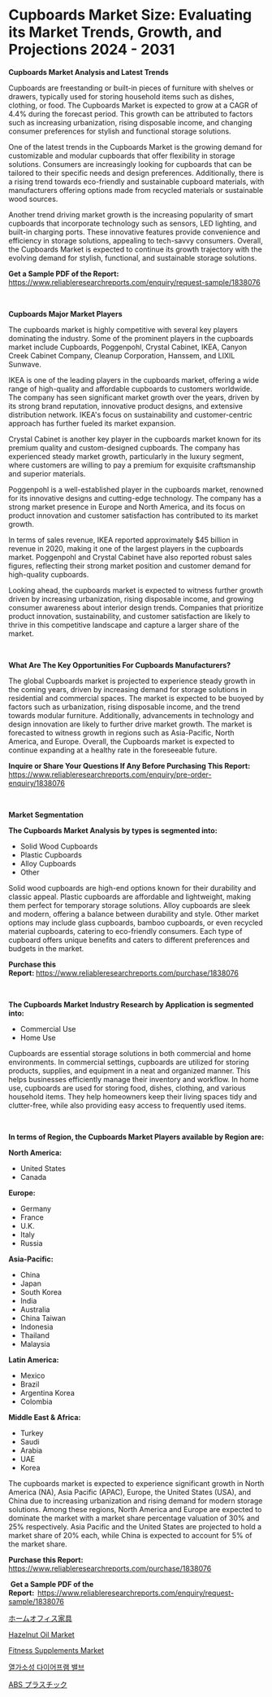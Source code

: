 <p><h1>Cupboards Market Size: Evaluating its Market Trends, Growth, and Projections 2024 - 2031</h1></p><p><strong>Cupboards Market Analysis and Latest Trends</strong></p>
<p><p>Cupboards are freestanding or built-in pieces of furniture with shelves or drawers, typically used for storing household items such as dishes, clothing, or food. The Cupboards Market is expected to grow at a CAGR of 4.4% during the forecast period. This growth can be attributed to factors such as increasing urbanization, rising disposable income, and changing consumer preferences for stylish and functional storage solutions.</p><p>One of the latest trends in the Cupboards Market is the growing demand for customizable and modular cupboards that offer flexibility in storage solutions. Consumers are increasingly looking for cupboards that can be tailored to their specific needs and design preferences. Additionally, there is a rising trend towards eco-friendly and sustainable cupboard materials, with manufacturers offering options made from recycled materials or sustainable wood sources.</p><p>Another trend driving market growth is the increasing popularity of smart cupboards that incorporate technology such as sensors, LED lighting, and built-in charging ports. These innovative features provide convenience and efficiency in storage solutions, appealing to tech-savvy consumers. Overall, the Cupboards Market is expected to continue its growth trajectory with the evolving demand for stylish, functional, and sustainable storage solutions.</p></p>
<p><strong>Get a Sample PDF of the Report:&nbsp;</strong> <a href="https://www.reliableresearchreports.com/enquiry/request-sample/1838076">https://www.reliableresearchreports.com/enquiry/request-sample/1838076</a></p>
<p>&nbsp;</p>
<p><strong>Cupboards Major Market Players</strong></p>
<p><p>The cupboards market is highly competitive with several key players dominating the industry. Some of the prominent players in the cupboards market include Cupboards, Poggenpohl, Crystal Cabinet, IKEA, Canyon Creek Cabinet Company, Cleanup Corporation, Hanssem, and LIXIL Sunwave.</p><p>IKEA is one of the leading players in the cupboards market, offering a wide range of high-quality and affordable cupboards to customers worldwide. The company has seen significant market growth over the years, driven by its strong brand reputation, innovative product designs, and extensive distribution network. IKEA's focus on sustainability and customer-centric approach has further fueled its market expansion.</p><p>Crystal Cabinet is another key player in the cupboards market known for its premium quality and custom-designed cupboards. The company has experienced steady market growth, particularly in the luxury segment, where customers are willing to pay a premium for exquisite craftsmanship and superior materials.</p><p>Poggenpohl is a well-established player in the cupboards market, renowned for its innovative designs and cutting-edge technology. The company has a strong market presence in Europe and North America, and its focus on product innovation and customer satisfaction has contributed to its market growth.</p><p>In terms of sales revenue, IKEA reported approximately $45 billion in revenue in 2020, making it one of the largest players in the cupboards market. Poggenpohl and Crystal Cabinet have also reported robust sales figures, reflecting their strong market position and customer demand for high-quality cupboards.</p><p>Looking ahead, the cupboards market is expected to witness further growth driven by increasing urbanization, rising disposable income, and growing consumer awareness about interior design trends. Companies that prioritize product innovation, sustainability, and customer satisfaction are likely to thrive in this competitive landscape and capture a larger share of the market.</p></p>
<p>&nbsp;</p>
<p><strong>What Are The Key Opportunities For Cupboards Manufacturers?</strong></p>
<p><p>The global Cupboards market is projected to experience steady growth in the coming years, driven by increasing demand for storage solutions in residential and commercial spaces. The market is expected to be buoyed by factors such as urbanization, rising disposable income, and the trend towards modular furniture. Additionally, advancements in technology and design innovation are likely to further drive market growth. The market is forecasted to witness growth in regions such as Asia-Pacific, North America, and Europe. Overall, the Cupboards market is expected to continue expanding at a healthy rate in the foreseeable future.</p></p>
<p><strong>Inquire or Share Your Questions If Any Before Purchasing This Report:</strong> <a href="https://www.reliableresearchreports.com/enquiry/pre-order-enquiry/1838076">https://www.reliableresearchreports.com/enquiry/pre-order-enquiry/1838076</a></p>
<p>&nbsp;</p>
<p><strong>Market Segmentation</strong></p>
<p><strong>The Cupboards Market Analysis by types is segmented into:</strong></p>
<p><ul><li>Solid Wood Cupboards</li><li>Plastic Cupboards</li><li>Alloy Cupboards</li><li>Other</li></ul></p>
<p><p>Solid wood cupboards are high-end options known for their durability and classic appeal. Plastic cupboards are affordable and lightweight, making them perfect for temporary storage solutions. Alloy cupboards are sleek and modern, offering a balance between durability and style. Other market options may include glass cupboards, bamboo cupboards, or even recycled material cupboards, catering to eco-friendly consumers. Each type of cupboard offers unique benefits and caters to different preferences and budgets in the market.</p></p>
<p><strong>Purchase this Report:&nbsp;</strong><a href="https://www.reliableresearchreports.com/purchase/1838076">https://www.reliableresearchreports.com/purchase/1838076</a></p>
<p>&nbsp;</p>
<p><strong>The Cupboards Market Industry Research by Application is segmented into:</strong></p>
<p><ul><li>Commercial Use</li><li>Home Use</li></ul></p>
<p><p>Cupboards are essential storage solutions in both commercial and home environments. In commercial settings, cupboards are utilized for storing products, supplies, and equipment in a neat and organized manner. This helps businesses efficiently manage their inventory and workflow. In home use, cupboards are used for storing food, dishes, clothing, and various household items. They help homeowners keep their living spaces tidy and clutter-free, while also providing easy access to frequently used items.</p></p>
<p>&nbsp;</p>
<p><strong>In terms of Region, the Cupboards Market Players available by Region are:</strong></p>
<p>
    <p> <strong> North America: </strong>
        <ul>
            <li>United States</li>
            <li>Canada</li>
        </ul>
        </p> 
    <p> <strong> Europe: </strong>
        <ul>
            <li>Germany</li>
            <li>France</li>
            <li>U.K.</li>
            <li>Italy</li>
            <li>Russia</li>
        </ul>
        </p> 
    <p> <strong> Asia-Pacific: </strong>
        <ul>
            <li>China</li>
            <li>Japan</li>
            <li>South Korea</li>
            <li>India</li>
            <li>Australia</li>
            <li>China Taiwan</li>
            <li>Indonesia</li>
            <li>Thailand</li>
            <li>Malaysia</li>
        </ul>
        </p> 
    <p> <strong> Latin America: </strong>
        <ul>
            <li>Mexico</li>
            <li>Brazil</li>
            <li>Argentina Korea</li>
            <li>Colombia</li>
        </ul>
        </p> 
    <p> <strong> Middle East & Africa: </strong>
        <ul>
            <li>Turkey</li>
            <li>Saudi</li>
            <li>Arabia</li>
            <li>UAE</li>
            <li>Korea</li>
        </ul>
    </p>
    </p>
<p><p>The cupboards market is expected to experience significant growth in North America (NA), Asia Pacific (APAC), Europe, the United States (USA), and China due to increasing urbanization and rising demand for modern storage solutions. Among these regions, North America and Europe are expected to dominate the market with a market share percentage valuation of 30% and 25% respectively. Asia Pacific and the United States are projected to hold a market share of 20% each, while China is expected to account for 5% of the market share.</p></p>
<p><strong>Purchase this Report: </strong><a href="https://www.reliableresearchreports.com/purchase/1838076">https://www.reliableresearchreports.com/purchase/1838076</a></p>
<p>&nbsp;<strong>Get a Sample PDF of the Report:&nbsp;&nbsp;</strong><a href="https://www.reliableresearchreports.com/enquiry/request-sample/1838076">https://www.reliableresearchreports.com/enquiry/request-sample/1838076</a></p>
<p><strong></strong></p>
<p><p><a href="https://medium.com/@wesleyeilly8796202/%E3%83%9B%E3%83%BC%E3%83%A0%E3%82%AA%E3%83%95%E3%82%A3%E3%82%B9%E5%AE%B6%E5%85%B7%E5%B8%82%E5%A0%B4%E3%81%AE%E3%82%A4%E3%83%B3%E3%82%B5%E3%82%A4%E3%83%88-%E5%B8%82%E5%A0%B4%E5%8B%95%E5%90%91-%E6%88%90%E9%95%B7-2024%E5%B9%B4%E3%81%8B%E3%82%892031%E5%B9%B4%E3%81%BE%E3%81%A7%E3%81%AE%E4%BA%88%E6%B8%AC-007c34a21e1b">ホームオフィス家具</a></p><p><a href="https://github.com/kufem1/Market-Research-Report-List-1/blob/main/hazelnut-oil-market.md">Hazelnut Oil Market</a></p><p><a href="https://github.com/singletonthaxterkelliehr2df/Market-Research-Report-List-1/blob/main/fitness-supplements-market.md">Fitness Supplements Market</a></p><p><a href="https://medium.com/@rickymetzdvm/%EC%97%B4%EA%B0%80%EC%86%8C%EC%84%B1-%EB%8B%A4%EC%9D%B4%EC%96%B4%ED%94%84%EB%9E%A8-%EB%B0%B8%EB%B8%8C-%EC%8B%9C%EC%9E%A5-%EA%B7%9C%EB%AA%A8%EB%8A%94-%EA%B8%80%EB%A1%9C%EB%B2%8C-%EC%82%B0%EC%97%85%EC%97%90%EC%84%9C-%EC%B5%9C%EA%B3%A0%EC%9D%98-%EB%A7%88%EC%BC%80%ED%8C%85-%EC%B1%84%EB%84%90%EC%9D%84-%EB%B3%B4%EC%97%AC%EC%A4%8D%EB%8B%88%EB%8B%A4-e9edb5d225e7">열가소성 다이어프램 밸브</a></p><p><a href="https://medium.com/@kelscdowell78456/abs%E3%83%97%E3%83%A9%E3%82%B9%E3%83%81%E3%83%83%E3%82%AF%E5%B8%82%E5%A0%B4%E8%A6%8F%E6%A8%A1%E3%81%A8%E5%B8%82%E5%A0%B4%E5%8B%95%E5%90%91-%E5%AE%8C%E5%85%A8%E3%81%AA%E7%94%A3%E6%A5%AD%E6%A6%82%E8%A6%81-2024%E5%B9%B4%E3%81%8B%E3%82%892031%E5%B9%B4%E3%81%BE%E3%81%A7-9bc33e2727d1">ABS プラスチック</a></p></p>